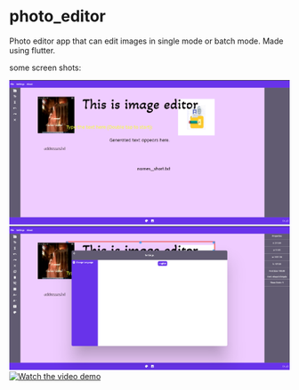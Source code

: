 # photo_editor

Photo editor app that can edit images in single mode or batch mode. Made using flutter.

some screen shots:

![Screenshot](screenshots/s1.png)
![Screenshot](screenshots/s2.png)
[![Watch the video demo](https://i.imgur.com/vKb2F1B.png)](https://github.com/Haidar0096/Image-Editor-Desktop/blob/master/screenshots/image_editor_tutorial.mkv)